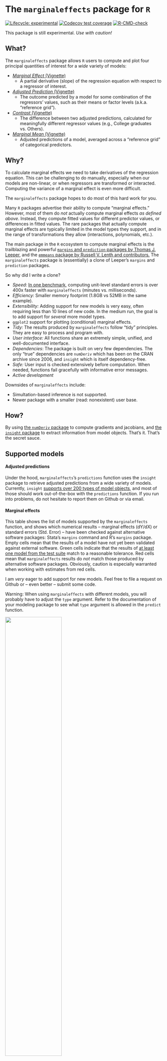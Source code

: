 
# The `marginaleffects` package for `R`

<!-- badges: start -->

[![Lifecycle:
experimental](https://img.shields.io/badge/lifecycle-experimental-orange.svg)](https://www.tidyverse.org/lifecycle/#experimental)
[![Codecov test
coverage](https://codecov.io/gh/vincentarelbundock/marginaleffects/branch/main/graph/badge.svg)](https://codecov.io/gh/vincentarelbundock/marginaleffects?branch=main)
[![R-CMD-check](https://github.com/vincentarelbundock/marginaleffects/workflows/R-CMD-check/badge.svg)](https://github.com/vincentarelbundock/marginaleffects/actions)
<!-- badges: end -->

This package is still experimental. *Use with caution!*

## What?

The `marginaleffects` package allows `R` users to compute and plot four
principal quantities of interest for a *wide* variety of models:

-   [*Marginal Effect*
    (Vignette)](https://vincentarelbundock.github.io/marginaleffects/articles/mfx.html)
    -   A partial derivative (slope) of the regression equation with
        respect to a regressor of interest.
-   [*Adjusted Prediction*
    (Vignette)](https://vincentarelbundock.github.io/marginaleffects/articles/predictions.html)
    -   The outcome predicted by a model for some combination of the
        regressors’ values, such as their means or factor levels (a.k.a.
        “reference grid”).
-   [*Contrast*
    (Vignette)](https://vincentarelbundock.github.io/marginaleffects/articles/contrasts.html)
    -   The difference between two adjusted predictions, calculated for
        meaningfully different regressor values (e.g., College graduates
        vs. Others).
-   [*Marginal Mean*
    (Vignette)](https://vincentarelbundock.github.io/marginaleffects/articles/marginalmeans.html)
    -   Adjusted predictions of a model, averaged across a “reference
        grid” of categorical predictors.

## Why?

To calculate marginal effects we need to take derivatives of the
regression equation. This can be challenging to do manually, especially
when our models are non-linear, or when regressors are transformed or
interacted. Computing the variance of a marginal effect is even more
difficult.

The `marginaleffects` package hopes to do most of this hard work for
you.

Many `R` packages advertise their ability to compute “marginal effects.”
However, most of them do *not* actually compute marginal effects *as
defined above*. Instead, they compute fitted values for different
predictor values, or differences in fitted values. The rare packages
that actually compute marginal effects are typically limited in the
model types they support, and in the range of transformations they allow
(interactions, polynomials, etc.).

The main package in the `R` ecosystem to compute marginal effects is the
trailblazing and powerful [`margins` and `prediction` packages by Thomas
J. Leeper](https://cran.r-project.org/web/packages/margins/index.html),
and the [`emmeans` package by Russell V. Lenth and
contributors.](https://cran.r-project.org/web/packages/emmeans/index.html)
The `marginaleffects` package is (essentially) a clone of Leeper’s
`margins` and `prediction` packages.

So why did I write a clone?

-   *Speed:* [In one
    benchmark,](https://vincentarelbundock.github.io/marginaleffects/articles/benchmark.html)
    computing unit-level standard errors is over 400x faster with
    `marginaleffects` (minutes vs. milliseconds).
-   *Efficiency:* Smaller memory footprint (1.8GB vs 52MB in the same
    example).
-   *Extensibility:* Adding support for new models is very easy, often
    requiring less than 10 lines of new code. In the medium run, the
    goal is to add support for *several* more model types.
-   `ggplot2` support for plotting (conditional) marginal effects.
-   *Tidy:* The results produced by `marginaleffects` follow “tidy”
    principles. They are easy to process and program with.
-   *User interface:* All functions share an extremely simple, unified,
    and well-documented interface.
-   *Dependencies*: The package is built on very few dependencies. The
    only “true” dependencies are `numDeriv` which has been on the CRAN
    archive since 2006, and `insight` which is itself dependency-free.
-   *Safe:* User input is checked extensively before computation. When
    needed, functions fail gracefully with informative error messages.
-   *Active development*

Downsides of `marginaleffects` include:

-   Simultation-based inference is not supported.
-   Newer package with a smaller (read: nonexistent) user base.

## How?

By using [the `numDeriv`
package](https://cran.r-project.org/web/packages/numDeriv/index.html) to
compute gradients and jacobians, and [the `insight`
package](https://easystats.github.io/insight/) to extract information
from model objects. That’s it. That’s the secret sauce.

## Supported models

#### Adjusted predictions

Under the hood, `marginaleffects`’s `predictions` function uses the
`insight` package to retrieve adjusted predictions from a wide variety
of models. Currently, `insight` [supports over 200 types of model
objects](https://easystats.github.io/insight/), and most of those should
work out-of-the-box with the `predictions` function. If you run into
problems, do not hesitate to report them on Github or via email.

#### Marginal effects

This table shows the list of models supported by the `marginaleffects`
function, and shows which numerical results – marginal effects (dY/dX)
or standard errors (Std. Error) – have been checked against alternative
software packages: Stata’s `margins` command and R’s `margins` package.
Empty cells mean that the results of a model have not yet been validated
against external software. Green cells indicate that the results of [at
least one model from the test
suite](https://github.com/vincentarelbundock/marginaleffects/tree/main/tests/testthat)
match to a reasonable tolerance. Red cells mean that `marginaleffects`
results do *not* match those produced by alternative software packages.
Obviously, caution is especially warranted when working with estimates
from red cells.

I am *very* eager to add support for new models. Feel free to file a
request on Github or – even better – submit some code.

Warning: When using `marginaleffects` with different models, you will
probably have to adjust the `type` argument. Refer to the documentation
of your modeling package to see what `type` argument is allowed in the
`predict` function.

<img src="man/figures/README-supported_models.png" width="60%" />

#### Contrasts and Marginal Means

## Installation

You can install the latest version of `marginaleffects` from Github:

``` r
remotes::install_github("vincentarelbundock/marginaleffects")
```

## Getting started

First, we estimate a linear regression model with multiplicative
interactions:

``` r
library(marginaleffects)

mod <- lm(mpg ~ hp * wt * am, data = mtcars)
```

A “marginal effect” is a unit-specific measure of association between a
change in a regressor and a change in the regressand. The
`marginaleffects` function thus computes a distinct estimate of the
marginal effect and of the standard error for each regressor (“term”),
for each unit of observation (“rowid”). You can view and manipulate the
full results with functions like `head`, as you would with any other
`data.frame`:

``` r
mfx <- marginaleffects(mod)

head(mfx, 4)
#>   rowid     type term       dydx std.error  mpg  hp    wt am predicted
#> 1     1 response   am  0.3251736  1.682202 21.0 110 2.620  1  22.48857
#> 2     2 response   am -0.5438639  1.568211 21.0 110 2.875  1  20.80186
#> 3     3 response   am  1.2007132  2.347558 22.8  93 2.320  1  25.26465
#> 4     4 response   am -1.7025805  1.867130 21.4 110 3.215  0  20.25549
```

The function `summary` calculates the “Average Marginal Effect,” that
is, the average of all unit-specific marginal effects:

``` r
summary(mfx)
#> Average marginal effects 
#>       type Term   Effect Std. Error  z value   Pr(>|z|)    2.5 %   97.5 %
#> 1 response   am -0.04811    1.85260 -0.02597 0.97928233 -3.67913  3.58291
#> 2 response   hp -0.03807    0.01279 -2.97717 0.00290923 -0.06314 -0.01301
#> 3 response   wt -3.93909    1.08596 -3.62728 0.00028642 -6.06754 -1.81065
#> 
#> Model type:  lm 
#> Prediction type:  response
```

The `plot_cme` plots “Conditional Marginal Effects,” that is, the
marginal effects estimated at different values of a regressor (often an
interaction):

``` r
plot_cme(mod, effect = "hp", condition = c("wt", "am"))
```

<img src="man/figures/README-unnamed-chunk-7-1.png" width="100%" />

Beyond marginal effects, we can also use the `predictions` function to
estimate – you guessed it – adjusted predicted values. We use the
`variables` argument to select the categorical variables that will form
a “grid” of predictor values over which to compute means/predictions:

``` r
predictions(mod, variables = c("am", "wt"))
#>        type predicted std.error  conf.low conf.high       hp am     wt
#> 1  response 23.259500 2.7059342 17.674726  28.84427 146.6875  0 1.5130
#> 2  response 27.148334 2.8518051 21.262498  33.03417 146.6875  1 1.5130
#> 3  response 20.504387 1.3244556 17.770845  23.23793 146.6875  0 2.5425
#> 4  response 21.555612 1.0723852 19.342318  23.76891 146.6875  1 2.5425
#> 5  response 18.410286 0.6151016 17.140779  19.67979 146.6875  0 3.3250
#> 6  response 17.304709 1.5528055 14.099876  20.50954 146.6875  1 3.3250
#> 7  response 17.540532 0.7293676 16.035192  19.04587 146.6875  0 3.6500
#> 8  response 15.539158 2.1453449 11.111383  19.96693 146.6875  1 3.6500
#> 9  response 12.793013 2.9784942  6.645703  18.94032 146.6875  0 5.4240
#> 10 response  5.901966 5.8149853 -6.099574  17.90351 146.6875  1 5.4240
```

The [`typical` function gives us an even more powerful
way](https://vincentarelbundock.github.io/marginaleffects/reference/typical.html)
to customize the grid:

``` r
predictions(mod, newdata = typical(am = 0, wt = c(2, 4)))
#>       type predicted std.error conf.low conf.high       hp am wt
#> 1 response  21.95621  2.038630 17.74868  26.16373 146.6875  0  2
#> 2 response  16.60387  1.083201 14.36826  18.83949 146.6875  0  4
```

We can plot the adjusted predictions with the `plot_cmm` function:

``` r
plot_cmm(mod, condition = c("hp", "wt"))
```

<img src="man/figures/README-unnamed-chunk-10-1.png" width="100%" />

Or you can work with the output of the `predictions` or
`marginaleffects` directly to create your own plots. For example:

``` r
library(tidyverse)

predictions(mod, 
              newdata = typical(am = 0:1, 
                                wt = fivenum(mtcars$wt), 
                                hp = seq(100, 300, 10))) %>%
    ggplot(aes(x = hp, y = predicted, ymin = conf.low, ymax = conf.high)) +
    geom_ribbon(aes(fill = factor(wt)), alpha = .2) +
    geom_line(aes(color = factor(wt))) +
    facet_wrap(~am)
```

<img src="man/figures/README-unnamed-chunk-11-1.png" width="100%" />

And of course, categorical variables work too:

``` r
mod <- lm(mpg ~ factor(cyl), data = mtcars)
plot_cmm(mod, condition = "cyl")
```

<img src="man/figures/README-unnamed-chunk-12-1.png" width="100%" />

There is *much* more you can do with `marginaleffects`. Please read the
other articles on this website to learn more:

-   [*Marginal Effect*
    (Vignette)](https://vincentarelbundock.github.io/marginaleffects/articles/mfx.html)
-   [*Adjusted Predictions*
    (Vignette)](https://vincentarelbundock.github.io/marginaleffects/articles/predictions.html)
-   [*Contrast*
    (Vignette)](https://vincentarelbundock.github.io/marginaleffects/articles/contrasts.html)
